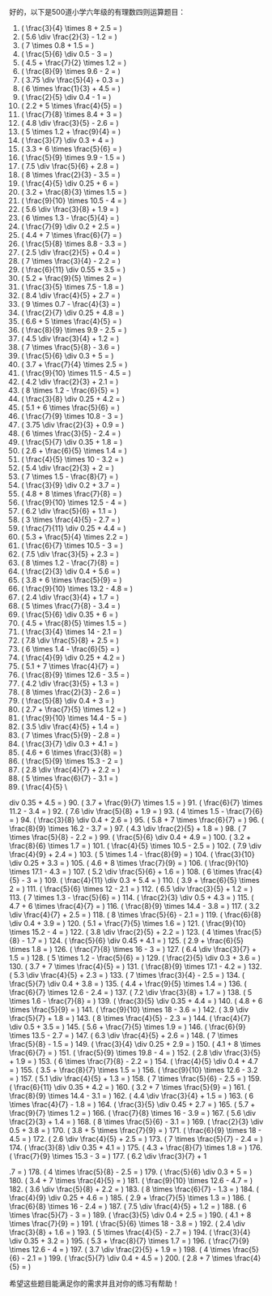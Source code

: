 好的，以下是500道小学六年级的有理数四则运算题目：

1. \( \frac{3}{4} \times 8 + 2.5 = \)
2. \( 5.6 \div \frac{2}{3} - 1.2 = \)
3. \( 7 \times 0.8 + 1.5 = \)
4. \( \frac{5}{6} \div 0.5 - 3 = \)
5. \( 4.5 + \frac{7}{2} \times 1.2 = \)
6. \( \frac{8}{9} \times 9.6 - 2 = \)
7. \( 3.75 \div \frac{5}{4} + 0.3 = \)
8. \( 6 \times \frac{1}{3} + 4.5 = \)
9. \( \frac{2}{5} \div 0.4 - 1 = \)
10. \( 2.2 + 5 \times \frac{4}{5} = \)
11. \( \frac{7}{8} \times 8.4 + 3 = \)
12. \( 4.8 \div \frac{3}{5} - 2.6 = \)
13. \( 5 \times 1.2 + \frac{9}{4} = \)
14. \( \frac{3}{7} \div 0.3 + 4 = \)
15. \( 3.3 + 6 \times \frac{5}{6} = \)
16. \( \frac{5}{9} \times 9.9 - 1.5 = \)
17. \( 7.5 \div \frac{5}{6} + 2.8 = \)
18. \( 8 \times \frac{2}{3} - 3.5 = \)
19. \( \frac{4}{5} \div 0.25 + 6 = \)
20. \( 3.2 + \frac{8}{3} \times 1.5 = \)
21. \( \frac{9}{10} \times 10.5 - 4 = \)
22. \( 5.6 \div \frac{3}{8} + 1.9 = \)
23. \( 6 \times 1.3 - \frac{5}{4} = \)
24. \( \frac{7}{9} \div 0.2 + 2.5 = \)
25. \( 4.4 + 7 \times \frac{6}{7} = \)
26. \( \frac{5}{8} \times 8.8 - 3.3 = \)
27. \( 2.5 \div \frac{2}{5} + 0.4 = \)
28. \( 7 \times \frac{3}{4} - 2.2 = \)
29. \( \frac{6}{11} \div 0.55 + 3.5 = \)
30. \( 5.2 + \frac{9}{5} \times 2 = \)
31. \( \frac{3}{5} \times 7.5 - 1.8 = \)
32. \( 8.4 \div \frac{4}{5} + 2.7 = \)
33. \( 9 \times 0.7 - \frac{4}{3} = \)
34. \( \frac{2}{7} \div 0.25 + 4.8 = \)
35. \( 6.6 + 5 \times \frac{4}{5} = \)
36. \( \frac{8}{9} \times 9.9 - 2.5 = \)
37. \( 4.5 \div \frac{3}{4} + 1.2 = \)
38. \( 7 \times \frac{5}{8} - 3.6 = \)
39. \( \frac{5}{6} \div 0.3 + 5 = \)
40. \( 3.7 + \frac{7}{4} \times 2.5 = \)
41. \( \frac{9}{10} \times 11.5 - 4.5 = \)
42. \( 4.2 \div \frac{2}{3} + 2.1 = \)
43. \( 8 \times 1.2 - \frac{6}{5} = \)
44. \( \frac{3}{8} \div 0.25 + 4.2 = \)
45. \( 5.1 + 6 \times \frac{5}{6} = \)
46. \( \frac{7}{9} \times 10.8 - 3 = \)
47. \( 3.75 \div \frac{2}{3} + 0.9 = \)
48. \( 6 \times \frac{3}{5} - 2.4 = \)
49. \( \frac{5}{7} \div 0.35 + 1.8 = \)
50. \( 2.6 + \frac{6}{5} \times 1.4 = \)
51. \( \frac{4}{5} \times 10 - 3.2 = \)
52. \( 5.4 \div \frac{2}{3} + 2 = \)
53. \( 7 \times 1.5 - \frac{8}{7} = \)
54. \( \frac{3}{9} \div 0.2 + 3.7 = \)
55. \( 4.8 + 8 \times \frac{7}{8} = \)
56. \( \frac{9}{10} \times 12.5 - 4 = \)
57. \( 6.2 \div \frac{5}{6} + 1.1 = \)
58. \( 3 \times \frac{4}{5} - 2.7 = \)
59. \( \frac{7}{11} \div 0.25 + 4.4 = \)
60. \( 5.3 + \frac{5}{4} \times 2.2 = \)
61. \( \frac{6}{7} \times 10.5 - 3 = \)
62. \( 7.5 \div \frac{3}{5} + 2.3 = \)
63. \( 8 \times 1.2 - \frac{7}{8} = \)
64. \( \frac{2}{3} \div 0.4 + 5.6 = \)
65. \( 3.8 + 6 \times \frac{5}{9} = \)
66. \( \frac{9}{10} \times 13.2 - 4.8 = \)
67. \( 2.4 \div \frac{3}{4} + 1.7 = \)
68. \( 5 \times \frac{7}{8} - 3.4 = \)
69. \( \frac{5}{6} \div 0.35 + 6 = \)
70. \( 4.5 + \frac{8}{5} \times 1.5 = \)
71. \( \frac{3}{4} \times 14 - 2.1 = \)
72. \( 7.8 \div \frac{5}{8} + 2.5 = \)
73. \( 6 \times 1.4 - \frac{6}{5} = \)
74. \( \frac{4}{9} \div 0.25 + 4.2 = \)
75. \( 5.1 + 7 \times \frac{4}{7} = \)
76. \( \frac{8}{9} \times 12.6 - 3.5 = \)
77. \( 4.2 \div \frac{3}{5} + 1.3 = \)
78. \( 8 \times \frac{2}{3} - 2.6 = \)
79. \( \frac{5}{8} \div 0.4 + 3 = \)
80. \( 2.7 + \frac{7}{5} \times 1.2 = \)
81. \( \frac{9}{10} \times 14.4 - 5 = \)
82. \( 3.5 \div \frac{4}{5} + 1.4 = \)
83. \( 7 \times \frac{5}{9} - 2.8 = \)
84. \( \frac{3}{7} \div 0.3 + 4.1 = \)
85. \( 4.6 + 6 \times \frac{3}{8} = \)
86. \( \frac{5}{9} \times 15.3 - 2 = \)
87. \( 2.8 \div \frac{4}{7} + 2.2 = \)
88. \( 5 \times \frac{6}{7} - 3.1 = \)
89. \( \frac{4}{5} \

div 0.35 + 4.5 = \)
90. \( 3.7 + \frac{9}{7} \times 1.5 = \)
91. \( \frac{6}{7} \times 11.2 - 3.4 = \)
92. \( 7.6 \div \frac{5}{8} + 1.9 = \)
93. \( 4 \times 1.5 - \frac{7}{6} = \)
94. \( \frac{3}{8} \div 0.4 + 2.6 = \)
95. \( 5.8 + 7 \times \frac{6}{7} = \)
96. \( \frac{8}{9} \times 16.2 - 3.7 = \)
97. \( 4.3 \div \frac{2}{5} + 1.8 = \)
98. \( 7 \times \frac{5}{8} - 2.2 = \)
99. \( \frac{5}{6} \div 0.4 + 4.9 = \)
100. \( 3.2 + \frac{8}{6} \times 1.7 = \)
101. \( \frac{4}{5} \times 10.5 - 2.5 = \)
102. \( 7.9 \div \frac{4}{9} + 2.4 = \)
103. \( 5 \times 1.4 - \frac{8}{9} = \)
104. \( \frac{3}{10} \div 0.25 + 3.3 = \)
105. \( 4.6 + 8 \times \frac{7}{9} = \)
106. \( \frac{9}{10} \times 17.1 - 4.3 = \)
107. \( 5.2 \div \frac{5}{6} + 1.6 = \)
108. \( 6 \times \frac{4}{5} - 3 = \)
109. \( \frac{4}{11} \div 0.3 + 5.4 = \)
110. \( 3.9 + \frac{6}{5} \times 2 = \)
111. \( \frac{5}{6} \times 12 - 2.1 = \)
112. \( 6.5 \div \frac{3}{5} + 1.2 = \)
113. \( 7 \times 1.3 - \frac{5}{6} = \)
114. \( \frac{2}{3} \div 0.5 + 4.3 = \)
115. \( 4.7 + 6 \times \frac{4}{7} = \)
116. \( \frac{8}{9} \times 14.4 - 3.8 = \)
117. \( 3.2 \div \frac{4}{7} + 2.5 = \)
118. \( 8 \times \frac{5}{6} - 2.1 = \)
119. \( \frac{6}{8} \div 0.4 + 3.9 = \)
120. \( 5.1 + \frac{7}{5} \times 1.6 = \)
121. \( \frac{9}{10} \times 15.2 - 4 = \)
122. \( 3.8 \div \frac{2}{5} + 2.2 = \)
123. \( 4 \times \frac{5}{8} - 1.7 = \)
124. \( \frac{5}{6} \div 0.45 + 4.1 = \)
125. \( 2.9 + \frac{6}{5} \times 1.8 = \)
126. \( \frac{7}{8} \times 16 - 3 = \)
127. \( 6.4 \div \frac{3}{7} + 1.5 = \)
128. \( 5 \times 1.2 - \frac{5}{6} = \)
129. \( \frac{2}{5} \div 0.3 + 3.6 = \)
130. \( 3.7 + 7 \times \frac{4}{5} = \)
131. \( \frac{8}{9} \times 17.1 - 4.2 = \)
132. \( 5.3 \div \frac{4}{5} + 2.3 = \)
133. \( 7 \times \frac{3}{4} - 2.5 = \)
134. \( \frac{5}{7} \div 0.4 + 3.8 = \)
135. \( 4.4 + \frac{9}{5} \times 1.4 = \)
136. \( \frac{6}{7} \times 12.6 - 2.4 = \)
137. \( 7.2 \div \frac{3}{8} + 1.7 = \)
138. \( 5 \times 1.6 - \frac{7}{8} = \)
139. \( \frac{3}{5} \div 0.35 + 4.4 = \)
140. \( 4.8 + 6 \times \frac{5}{9} = \)
141. \( \frac{9}{10} \times 18 - 3.6 = \)
142. \( 3.9 \div \frac{5}{7} + 1.8 = \)
143. \( 8 \times \frac{4}{5} - 2.3 = \)
144. \( \frac{4}{7} \div 0.5 + 3.5 = \)
145. \( 5.6 + \frac{7}{5} \times 1.9 = \)
146. \( \frac{6}{9} \times 13.5 - 2.7 = \)
147. \( 6.3 \div \frac{4}{5} + 2.6 = \)
148. \( 7 \times \frac{5}{8} - 1.5 = \)
149. \( \frac{3}{4} \div 0.25 + 2.9 = \)
150. \( 4.1 + 8 \times \frac{6}{7} = \)
151. \( \frac{5}{9} \times 19.8 - 4 = \)
152. \( 2.8 \div \frac{3}{5} + 1.9 = \)
153. \( 6 \times \frac{7}{8} - 2.2 = \)
154. \( \frac{4}{5} \div 0.4 + 4.7 = \)
155. \( 3.5 + \frac{8}{7} \times 1.5 = \)
156. \( \frac{9}{10} \times 12.6 - 3.2 = \)
157. \( 5.1 \div \frac{4}{5} + 1.3 = \)
158. \( 7 \times \frac{5}{6} - 2.5 = \)
159. \( \frac{6}{11} \div 0.35 + 4.2 = \)
160. \( 3.2 + 7 \times \frac{5}{9} = \)
161. \( \frac{8}{9} \times 14.4 - 3.1 = \)
162. \( 4.4 \div \frac{3}{4} + 1.5 = \)
163. \( 6 \times \frac{4}{7} - 1.8 = \)
164. \( \frac{3}{5} \div 0.45 + 2.7 = \)
165. \( 5.7 + \frac{9}{7} \times 1.2 = \)
166. \( \frac{7}{8} \times 16 - 3.9 = \)
167. \( 5.6 \div \frac{2}{3} + 1.4 = \)
168. \( 8 \times \frac{5}{6} - 3.1 = \)
169. \( \frac{2}{3} \div 0.5 + 3.8 = \)
170. \( 3.8 + 5 \times \frac{7}{9} = \)
171. \( \frac{6}{9} \times 18 - 4.5 = \)
172. \( 2.6 \div \frac{4}{5} + 2.5 = \)
173. \( 7 \times \frac{5}{7} - 2.4 = \)
174. \( \frac{3}{8} \div 0.35 + 4.1 = \)
175. \( 4.3 + \frac{8}{7} \times 1.8 = \)
176. \( \frac{7}{9} \times 15.3 - 3 = \)
177. \( 6.2 \div \frac{3}{7} + 1

.7 = \)
178. \( 4 \times \frac{5}{8} - 2.5 = \)
179. \( \frac{5}{6} \div 0.3 + 5 = \)
180. \( 3.4 + 7 \times \frac{4}{5} = \)
181. \( \frac{9}{10} \times 12.6 - 4.7 = \)
182. \( 3.6 \div \frac{5}{8} + 2.2 = \)
183. \( 8 \times \frac{6}{7} - 1.3 = \)
184. \( \frac{4}{9} \div 0.25 + 4.6 = \)
185. \( 2.9 + \frac{7}{5} \times 1.3 = \)
186. \( \frac{6}{8} \times 16 - 2.4 = \)
187. \( 7.5 \div \frac{4}{5} + 1.2 = \)
188. \( 6 \times \frac{5}{7} - 3 = \)
189. \( \frac{3}{5} \div 0.4 + 2.5 = \)
190. \( 4.1 + 8 \times \frac{7}{9} = \)
191. \( \frac{5}{6} \times 18 - 3.8 = \)
192. \( 2.4 \div \frac{3}{8} + 1.6 = \)
193. \( 5 \times \frac{4}{5} - 2.7 = \)
194. \( \frac{3}{4} \div 0.35 + 3.2 = \)
195. \( 5.3 + \frac{8}{7} \times 1.7 = \)
196. \( \frac{7}{9} \times 12.6 - 4 = \)
197. \( 3.7 \div \frac{2}{5} + 1.9 = \)
198. \( 4 \times \frac{5}{6} - 2.1 = \)
199. \( \frac{5}{7} \div 0.4 + 4.5 = \)
200. \( 2.8 + 7 \times \frac{4}{5} = \)

希望这些题目能满足你的需求并且对你的练习有帮助！